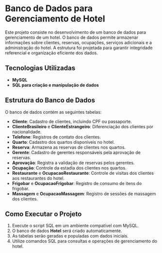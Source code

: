 # Banco de Dados para Gerenciamento de Hotel

Este projeto consiste no desenvolvimento de um banco de dados para gerenciamento de um hotel. O banco de dados permite armazenar informações sobre clientes, reservas, ocupações, serviços adicionais e a administração do hotel. A estrutura foi projetada para garantir integridade referencial e organização eficiente dos dados.

## Tecnologias Utilizadas
- **MySQL**
- **SQL para criação e manipulação de dados**

## Estrutura do Banco de Dados
O banco de dados contém as seguintes tabelas:

- **Cliente**: Cadastro de clientes, incluindo CPF ou passaporte.
- **ClienteBrasileiro** e **ClienteEstrangeiro**: Diferenciação dos clientes por nacionalidade.
- **Telefone**: Registros de contato dos clientes.
- **Quarto**: Cadastro dos quartos disponíveis no hotel.
- **Reserva**: Armazena as reservas de clientes nos quartos.
- **Gerente**: Cadastro de gerentes responsáveis pela aprovação de reservas.
- **Aprovação**: Registra a validação de reservas pelos gerentes.
- **Ocupação**: Controle da estadia dos clientes nos quartos.
- **Restaurante** e **OcupacaoRestaurante**: Controle de visitas dos clientes aos restaurantes do hotel.
- **Frigobar** e **OcupacaoFrigobar**: Registro de consumo de itens do frigobar.
- **Massagem** e **OcupacaoMassagem**: Registro de sessões de massagem dos clientes.

## Como Executar o Projeto
1. Execute o script SQL em um ambiente compatível com MySQL.
2. O banco de dados **Hotel** será criado automaticamente.
3. As tabelas serão geradas e populadas com dados iniciais.
4. Utilize comandos SQL para consultas e operações de gerenciamento do hotel.
